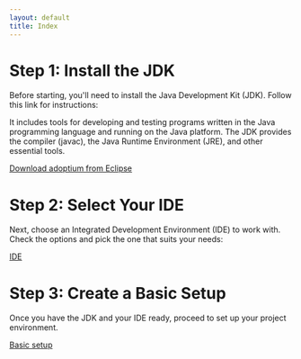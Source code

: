 ```yaml
---
layout: default
title: Index
---
```


# Step 1: Install the JDK

Before starting, you'll need to install the Java Development Kit (JDK). Follow this link for instructions:

It includes tools for developing and testing programs written in the Java programming language and running on the Java platform. The JDK provides the compiler (javac), the Java Runtime Environment (JRE), and other essential tools.

[Download adoptium from Eclipse](https://adoptium.net/es/)

# Step 2: Select Your IDE

Next, choose an Integrated Development Environment (IDE) to work with. Check the options and pick the one that suits your needs:

[IDE](ide.md)

# Step 3: Create a Basic Setup

Once you have the JDK and your IDE ready, proceed to set up your project environment.

[Basic setup](basic_setup.md)